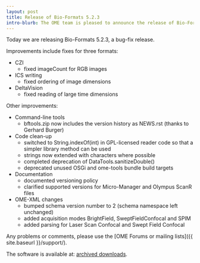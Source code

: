 ```yaml
---
layout: post
title: Release of Bio-Formats 5.2.3
intro-blurb: The OME team is pleased to announce the release of Bio-Formats 5.2.3
---
```

Today we are releasing Bio-Formats 5.2.3, a bug-fix release. 

Improvements include fixes for three formats:

*  CZI
    -  fixed imageCount for RGB images
*  ICS writing
    -  fixed ordering of image dimensions
*  DeltaVision
    -  fixed reading of large time dimensions

Other improvements:

*  Command-line tools
    -  bftools.zip now includes the version history as NEWS.rst (thanks to Gerhard Burger)
*  Code clean-up
    -  switched to String.indexOf(int) in GPL-licensed reader code so that a simpler library method can be used
    -  strings now extended with characters where possible
    -  completed deprecation of DataTools.sanitizeDouble()
    -  deprecated unused OSGi and ome-tools bundle build targets
*  Documentation
    -  documented versioning policy
    -  clarified supported versions for Micro-Manager and Olympus ScanR files
*  OME-XML changes
    -  bumped schema version number to 2 (schema namespace left unchanged)
    -  added acquisition modes BrightField, SweptFieldConfocal and SPIM
    -  added parsing for Laser Scan Confocal and Swept Field Confocal

Any problems or comments, please use the
[OME Forums or mailing lists]({{ site.baseurl }}/support/).

The software is available at:
[archived downloads](http://downloads.openmicroscopy.org/bio-formats/5.2.3).
